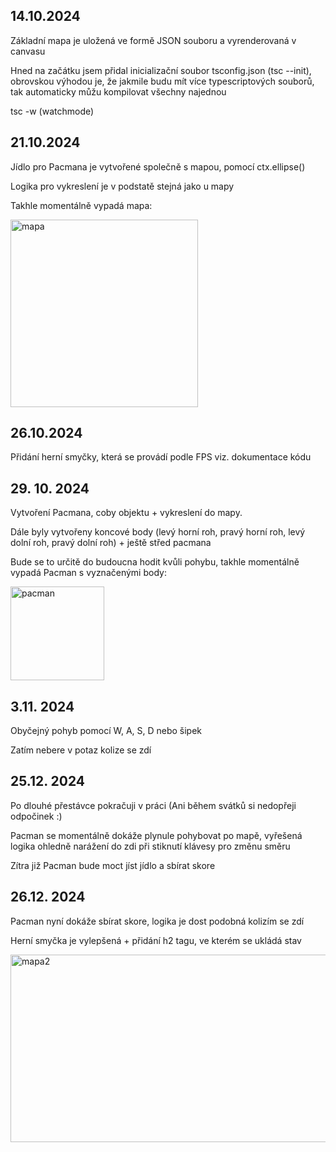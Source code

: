 <h2>14.10.2024</h2>
<p>Základní mapa je uložená ve formě JSON souboru a vyrenderovaná v canvasu</p>
<p>Hned na začátku jsem přidal inicializační soubor tsconfig.json (tsc --init), obrovskou výhodou je, že jakmile budu mít více typescriptových souborů, tak automaticky můžu kompilovat všechny najednou</p>
<p>tsc -w (watchmode)</p>

<h2>21.10.2024</h2>
<p>Jídlo pro Pacmana je vytvořené společně s mapou, pomocí ctx.ellipse()</p>
<p>Logika pro vykreslení je v podstatě stejná jako u mapy</p>
<p>Takhle momentálně vypadá mapa: </p>

<img src="https://github.com/user-attachments/assets/9811f803-afd5-4e8f-82e3-7ff54e8c08fb" alt="mapa" width="300" height="300">

<h2>26.10.2024</h2>
<p>Přidání herní smyčky, která se provádí podle FPS viz. dokumentace kódu</p>

<h2>29. 10. 2024</h2>
<p>Vytvoření Pacmana, coby objektu + vykreslení do mapy.</p>
<p>Dále byly vytvořeny koncové body (levý horní roh, pravý horní roh, levý dolní roh, pravý dolní roh) + ještě střed pacmana</p>
<p>Bude se to určitě do budoucna hodit kvůli pohybu, takhle momentálně vypadá Pacman s vyznačenými body: </p>
<img src="https://github.com/user-attachments/assets/96bfe026-df95-4fca-a49d-869e0c48b648" alt="pacman" width="150" height="150">

<h2>3.11. 2024</h2>
<p>Obyčejný pohyb pomocí W, A, S, D nebo šipek </p>
<p>Zatím nebere v potaz kolize se zdí</p>

<h2>25.12. 2024</h2>
<p>Po dlouhé přestávce pokračuji v práci (Ani během svátků si nedopřeji odpočinek :)</p>
<p>Pacman se momentálně dokáže plynule pohybovat po mapě, vyřešená logika ohledně narážení do zdi při stiknutí klávesy pro změnu směru</p>
<p>Zítra již Pacman bude moct jíst jídlo a sbírat skore</p>

<h2>26.12. 2024</h2>
<p>Pacman nyní dokáže sbírat skore, logika je dost podobná kolizím se zdí</p>
<p>Herní smyčka je vylepšená + přidání h2 tagu, ve kterém se ukládá stav</p>
<img src="https://github.com/user-attachments/assets/16c2e7aa-0e8a-4dd6-8645-eb0a38bf7491" alt="mapa2" width="700", height="300"/>
